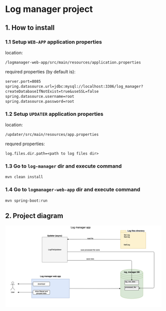 # Log manager project

## 1. How to install

### 1.1 Setup `WEB-APP` application properties

location:
```
/logmanager-web-app/src/main/resources/application.properties
```

required properties (by default is):

```
server.port=8085
spring.datasource.url=jdbc:mysql://localhost:3306/log_manager?createDatabaseIfNotExist=true&useSSL=false
spring.datasource.username=root
spring.datasource.password=root
```

### 1.2 Setup `UPDATER` application properties

location:
```
/updater/src/main/resources/app.properties
```

requred properties:
```
log.files.dir.path=<path to log files dir>
```

### 1.3 Go to `log-manager` dir and execute command
```
mvn clean install
```

### 1.4 Go to `logmanager-web-app` dir and execute command
```
mvn spring-boot:run
```

## 2. Project diagram

![image](Project_diagram.png)
